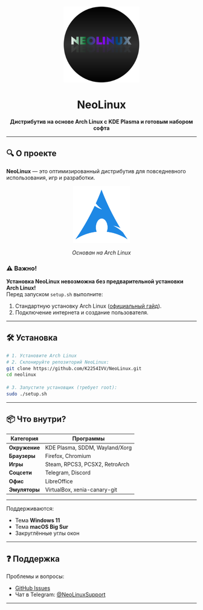 
<p align="center">
  <img src="/res/neolinux-logo.svg" alt="NeoLinux Logo" width="200">
</p>

<h1 align="center">NeoLinux</h1>

<p align="center">
  <strong>Дистрибутив на основе Arch Linux с KDE Plasma и готовым набором софта</strong>
</p>

---

## 🔍 О проекте
**NeoLinux** — это оптимизированный дистрибутив для повседневного использования, игр и разработки.  

<div align="center">
  <img src="/res/arch-linux.png" alt="Arch Linux Base" width="150">
  <p><em>Основан на Arch Linux</em></p>
</div>

### ⚠️ Важно!
**Установка NeoLinux невозможна без предварительной установки Arch Linux!**  
Перед запуском `setup.sh` выполните:  
1. Стандартную установку Arch Linux ([официальный гайд](https://wiki.archlinux.org/title/Installation_guide)).  
2. Подключение интернета и создание пользователя.  

---

## 🛠 Установка
```bash
# 1. Установите Arch Linux
# 2. Склонируйте репозиторий NeoLinux:
git clone https://github.com/K2254IVV/NeoLinux.git
cd neolinux

# 3. Запустите установщик (требует root):
sudo ./setup.sh
```

---

## 📦 Что внутри?
| Категория       | Программы                          |
|-----------------|-----------------------------------|
| **Окружение**   | KDE Plasma, SDDM, Wayland/Xorg     |
| **Браузеры**    | Firefox, Chromium                 |
| **Игры**        | Steam, RPCS3, PCSX2, RetroArch    |
| **Соцсети**     | Telegram, Discord                 |
| **Офис**        | LibreOffice                       |
| **Эмуляторы**   | VirtualBox, xenia-canary-git      |

---

Поддерживаются:  
- Тема **Windows 11**  
- Тема **macOS Big Sur**  
- Закруглённые углы окон  

---

## ❓ Поддержка
Проблемы и вопросы:  
- [GitHub Issues](https://github.com/K2254IVV/NeoLinux/issues)  
- Чат в Telegram: [@NeoLinuxSupport](https://t.me/NeoLinuxSupport)  

---
